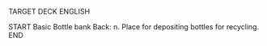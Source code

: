TARGET DECK
ENGLISH

START
Basic
Bottle bank
Back: n. Place for depositing bottles for recycling.
END
